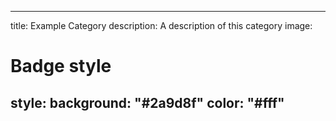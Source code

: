 
---
title: Example Category
description: A description of this category
image:

# Badge style
style:
    background: "#2a9d8f"
    color: "#fff"
---